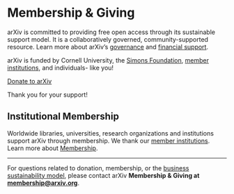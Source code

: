 Membership & Giving
====================

arXiv is committed to providing free open access through its sustainable support model. It is a collaboratively governed, community-supported resource. Learn more about arXiv’s [governance](/about/governance) and [financial support](/about/reports-financials).

arXiv is funded by Cornell University, the [Simons Foundation](https://www.simonsfoundation.org/), [member institutions](/about/ourmembers), and individuals- like you!


<a class="button is-link" href="https://securelb.imodules.com/s/1717/alumni/event.aspx?sid=1717&gid=2&pgid=22315&cid=35778&dids=276&bledit=1&sort=1">Donate to arXiv</a>

<p>
  Thank you for your support!
</p>


Institutional Membership
------------------------
Worldwide libraries, universities, research organizations and institutions support arXiv through membership. We thank our [member institutions](/about/ourmembers).
Learn more about [Membership](/about/membership).


---
For questions related to donation, membership, or the [business sustainability
model](/about/reports-financials), please contact arXiv **Membership & Giving at membership@arxiv.org**.
